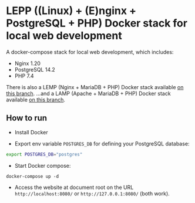 # LEPP ((Linux) + (E)nginx  + PostgreSQL + PHP) Docker stack for local web development

A docker-compose stack for local web development, which includes:
- Nginx 1.20
- PostgreSQL 14.2
- PHP 7.4

There is also a LEMP (Nginx + MariaDB + PHP) Docker stack available [on this branch](https://github.com/bolinocroustibat/docker-lemp/tree/main).
...and a LAMP (Apache + MariaDB + PHP) Docker stack available [on this branch](https://github.com/bolinocroustibat/docker-lemp/tree/lamp).

## How to run

- Install Docker

- Export env variable `POSTGRES_DB` for defining your PostgreSQL database:
```sh
export POSTGRES_DB="postgres"
```

- Start Docker compose:
```ssh
docker-compose up -d
```

- Access the website at document root on the URL `http://localhost:8080/` or `http://127.0.0.1:8080/` (both work).

